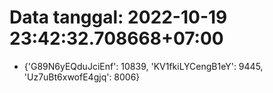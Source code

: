 # Data tanggal: 2022-10-19 23:42:32.708668+07:00

* {'G89N6yEQduJciEnf': 10839, 'KV1fkiLYCengB1eY': 9445, 'Uz7uBt6xwofE4gjq': 8006}
